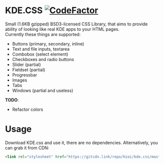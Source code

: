 # KDE.CSS [![CodeFactor](https://www.codefactor.io/repository/github/hioi/kde.css/badge)](https://www.codefactor.io/repository/github/hioi/kde.css)
Small (1.6KB gzipped) BSD3-licensed CSS Library, that aims to provide ability of looking like real KDE apps to your HTML pages. \
Currently these things are supported:
+ Buttons (primary, secondary, inline)
+ Text and file inputs, textarea
+ Combobox (select element)
+ Checkboxes and radio buttons
+ Slider (partial)
+ Fieldset (partial)
+ Progressbar
+ Images
+ Tabs
+ Windows (partial and useless)

**TODO**:
- Refactor colors

# Usage
Download KDE.css and use it, there are no dependencies. Alternatively, you can grab it from CDN:
```html
<link rel="stylesheet" href="https://gitcdn.link/repo/hioi/kde.css/master/KDE.css" />
```
